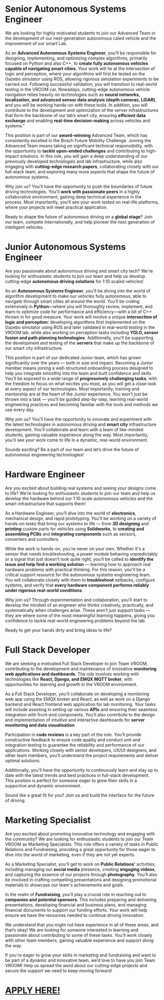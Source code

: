 # Senior Autonomous Systems Engineer

We are looking for highly motivated students to join our Advanced Team in the development of our next-generation autonomous caled vehicle and the improvement of our smart Lab.

As an **Advanced Autonomous Systems Engineer**, you'll be responsible for designing, implementing, and optimizing complex algorithms, primarily focused on Python and also C++, to **create fully autonomous vehicles capable of navigating smart cities**. Your work will lie at the intersection of logic and perception, where your algorithms will first be tested on the Gazebo simulator using ROS, allowing rigorous simulation experiments to be carried out. Following successful validation, you will transition to real-world testing in the VROOM car. Nowadays, cutting-edge autonomous vehicle navigation relies heavily on technologies such as **neural networks, localization, and advanced sensor data analysis (depth cameras, LiDAR)**, and you will be working hands-on with these tools. In addition, you will contribute to the development and optimization of the server infrastructures that form the backbone of our lab’s smart city, ensuring **efficient data exchange** and enabling **real-time decision-making** across vehicles and systems."

This position is part of our **award-winning** Advanced Team, which has consistently excelled in the Bosch Future Mobility Challenge. Joining the Advanced Team means taking on significant technical responsibility, with the opportunity to **tackle open-ended challenges** and contributing to high-impact solutions. In this role, you will gain a deep understanding of our previously developed technologies and lab infrastructure, while also engaging with **cutting-edge research papers**, collaborating closely with our full-stack team, and exploring many more aspects that shape the future of autonomous systems.

Why join us? You'll have the opportunity to push the boundaries of future driving technologies. You'll **work with passionate peers** in a highly collaborative environment, gaining deep technical experience in the process. Most importantly, you'll see your work tested on real-life platforms, where your projects will meet practical application.

Ready to shape the future of autonomous driving on a **global stage**? Join our team, compete internationally, and help pioneer the next generation of intelligent vehicles.

# Junior Autonomous Systems Engineer

Are you passionate about autonomous driving and smart city tech? We're looking for enthusiastic students to join our team and help us develop cutting-edge **autonomous driving solutions** for 1:10 scaled vehicles!

As an **Autonomous Systems Engineer**, you'll be diving into the world of algorithm development to make our vehicles fully autonomous, able to navigate through smart cities all around the world. You’ll be coding extensively in **Python**—where you will thoroughly review, implement, and learn to optimize code for performance and efficiency—with a bit of C++ thrown in for good measure. Your work will involve a unique **intersection of logic and perception**: developing algorithms first implemented on the Gazebo simulator using ROS and later validated in real-world testing in the VROOM lab, while also working on perception tasks including **YOLO, sensor fusion and path planning technologies**. Additionally, you'll be supporting the development and testing of the **servers** that make up the backbone of our smart city infrastructure.

This position is part of our dedicated Junior team, which has grown significantly over the years — both in size and impact. Becoming a Junior member means joining a well-structured onboarding process designed to help you integrate smoothly into the team and built confidence and skills. You'll be exposed to a wide range of **progressively challenging tasks**, with the freedom to focus on what excites you most, as you will get a close look at every aspect of our technologies.
Most importantly, training and mentorship are at the heart of the Junior experience. You won't just be thrown into a task — you'll be guided step-by-step, learning real-world engineering practices and becoming familiar with the tools and methods we use every day.

Why join us? You'll have the opportunity to innovate and experiment with the latest technologies in autonomous driving and **smart city** infrastructure development. You'll collaborate and learn with a team of like-minded students, gaining valuable experience along the way. Most importantly, you'll see your work come to life in a dynamic, real-world environment.

Sounds exciting? Be a part of our team and let’s drive the future of autonomous engineering technologies!

# Hardware Engineer
Are you excited about building real systems and seeing your designs come to life? We're looking for enthusiastic students to join our team and help us develop the hardware behind our 1:10 scale autonomous vehicles and the smart infrastructure that supports them!

As a Hardware Engineer, you’ll dive into the world of **electronics**, mechanical design, and rapid prototyping. You’ll be working on a variety of hands-on tasks that bring our systems to life — from **3D designing** and **printing** custom parts for vehicles using **Solidworks**, to **creating and assembling PCBs** and **integrating components** such as sensors, converters and controllers. 

While the work is hands-on, you're never on your own. Whether it's a sensor that needs troubleshooting, a power module behaving unpredictably or a signal that just doesn’t look quite right, you’ll be called to **identify the issue and help find a working solution** — learning how to approach real hardware problems with practical thinking. For this reason, you'll be a critical support resource for the autonomous systems engineering team. You will collaborate closely with them to **troubleshoot** setbacks, configure systems, and verify that **every hardware component performs reliably under rigorous real-world conditions**.

Why join us?
Through experimentation and collaboration, you’ll start to develop the mindset of an engineer  who thinks creatively, practically, and systematically when challenges arise. These aren’t just support tasks — they are where some of the most meaningful learning happens, giving you confidence to tackle real-world engineering problems beyond the lab.

Ready to get your hands dirty and bring ideas to life?

# Full Stack Developer

We are seeking a motivated Full Stack Developer to join Team VROOM, contributing to the development and maintenance of innovative **monitoring web applications and dashboards**. The role involves working with technologies like **React, Django, and EMQX MQTT broker**, with opportunities for learning and growth in the VROOM environment.

As a Full Stack Developer, you'll collaborate on developing a monitoring web app using the EMQX broker and React, as well as work on a Django backend and React frontend web application for lab monitoring. Your tasks will include assisting in setting up various **APIs** and ensuring their seamless integration with front-end components. You’ll also contribute to the design and implementation of intuitive and interactive dashboards for **server monitoring and data visualisation**.

Participation in **code reviews** is a key part of the role. You’ll provide constructive feedback to ensure code quality and conduct unit and integration testing to guarantee the reliability and performance of our applications. Working closely with senior developers, UX/UI designers, and other team members, you’ll understand the project requirements and deliver optimal solutions.

Additionally, you'll have the opportunity to continuously learn and stay up to date with the latest trends and best practices in full-stack development. This position is perfect for someone eager to grow their skills in a supportive and dynamic environment.

Sound like a great fit for you? Join us and build the interface for the future of driving.

# Marketing Specialist

Are you excited about promoting innovative technology and engaging with the community? We are looking for enthusiastic students to join our Team VROOM as Marketing Specialists. This role offers a variety of tasks in Public Relations and Fundraising, providing a great opportunity for those eager to dive into the world of marketing, even if they are not yet experts.

As a Marketing Specialist, you'll get to work on **Public Relations’** activities, including managing our **social media** presence, creating **engaging videos**, and capturing the essence of our projects through **photography**. You’ll also be involved in crafting compelling presentations and designing promotional materials to showcase our team's achievements and goals.

In the realm of **Fundraising**, you'll play a crucial role in reaching out to **companies and potential sponsors**. This includes preparing and delivering presentations, developing financial and business plans, and managing financial documents to support our funding efforts. Your work will help ensure we have the resources needed to continue driving innovation.

We understand that you might not have experience in all of these areas, and that’s okay! We are looking for someone interested in learning and passionate about contributing to some of these tasks. You’ll work closely with other team members, gaining valuable experience and support along the way.

If you're eager to grow your skills in marketing and fundraising and want to be part of a dynamic and innovative team, we’d love to have you join Team VROOM! 
Help us spread the word about our cutting-edge projects and secure the support we need to keep moving forward!

# [APPLY HERE!](https://forms.gle/xE8Ao63ZkbQXTBo48)
